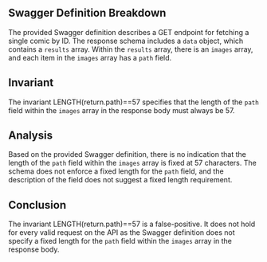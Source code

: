 ## Swagger Definition Breakdown
The provided Swagger definition describes a GET endpoint for fetching a single comic by ID. The response schema includes a `data` object, which contains a `results` array. Within the `results` array, there is an `images` array, and each item in the `images` array has a `path` field.

## Invariant
The invariant LENGTH(return.path)==57 specifies that the length of the `path` field within the `images` array in the response body must always be 57.

## Analysis
Based on the provided Swagger definition, there is no indication that the length of the `path` field within the `images` array is fixed at 57 characters. The schema does not enforce a fixed length for the `path` field, and the description of the field does not suggest a fixed length requirement.

## Conclusion
The invariant LENGTH(return.path)==57 is a false-positive. It does not hold for every valid request on the API as the Swagger definition does not specify a fixed length for the `path` field within the `images` array in the response body.
